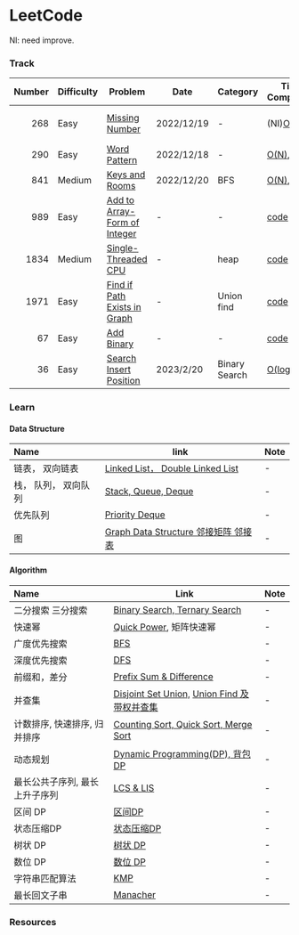# LeetCode

NI: need improve.


### Track

|Number | Difficulty | Problem | Date | Category | Time Complexity | Space Complexity | Notes |
|-------------:|-------------|-------------|-------------|-------------|-------------|-------------|------|
| 268 | Easy |[Missing Number](https://leetcode.com/problems/missing-number/)|2022/12/19| - |(NI)[O(N^2)](Problems/268_Missing_Number.py),|O(N)| FollowUp: bit manipulation
| 290 | Easy |[Word Pattern](https://leetcode.com/problems/word-pattern/)|2022/12/18| - |[O(N)](Problems/290_Word_Pattern.py),|O(N)| -
| 841 | Medium |[Keys and Rooms](https://leetcode.com/problems/keys-and-rooms/)|2022/12/20| BFS |[O(N)](Problems/841_Keys_and_Rooms.py),|O(N)| -
| 989| Easy |[Add to Array-Form of Integer](https://leetcode.com/problems/add-to-array-form-of-integer/)| - | - | [code](Problems/989_Add_to_Array_From_of_Integer.py) | - | -
| 1834| Medium | [Single-Threaded CPU](https://leetcode.com/problems/single-threaded-cpu/) | - | heap | [code](Problems/1834_Single_Threaded_CPU.py)| - | - 
| 1971| Easy | [Find if Path Exists in Graph](https://leetcode.com/problems/find-if-path-exists-in-graph/) | - | Union find | [code](Problems/1971_Find_if_Path_Exists_in_Graph.py)| - | - 
| 67 | Easy |[Add Binary](https://leetcode.com/problems/add-binary/)| - | - | [code](Problems/67_Add_Binar.py) | - | -
| 36 | Easy |[Search Insert Position](https://leetcode.com/problems/search-insert-position/)|2023/2/20| Binary Search |[O(log n)](Problems/36_Search_Insert_Position.py)|O(1)| -


### Learn

#### Data Structure
|Name| link | Note |
|:-------------|-------------|-------------|
|链表， 双向链表|[Linked List， Double Linked List](https://www.bilibili.com/video/BV1Zt411A7pq)|-|
|栈， 队列， 双向队列|[Stack, Queue, Deque](https://www.bilibili.com/video/BV1ot411M7EP)|-|
|优先队列|[Priority Deque]()|-|
|图 | [Graph Data Structure 邻接矩阵 邻接表](https://www.bilibili.com/video/BV1b4411r7PH)|-|


#### Algorithm
|Name| Link | Note |
|:-------------|-------------|-------------|
|二分搜索 三分搜索| [Binary Search, Ternary Search](https://www.bilibili.com/video/BV1zt411N7dH) |-|
|快速幂 | [Quick Power](https://www.bilibili.com/video/BV1Q4411U7cC), 矩阵快速幂 |-|
|广度优先搜索| [BFS](https://www.bilibili.com/video/BV164411r79D) |-|
|深度优先搜索| [DFS](https://www.bilibili.com/video/BV1z4411278H) |-|
|前缀和，差分| [Prefix Sum & Difference](https://www.bilibili.com/video/BV1r4411k7dL) |-|
|并查集| [Disjoint Set Union,](https://en.wikipedia.org/wiki/Disjoint-set_data_structure) [Union Find 及带权并查集](https://www.bilibili.com/video/BV1BJ41137qp) |-|
|计数排序, 快速排序, 归并排序 |[Counting Sort, Quick Sort, Merge Sort](https://www.bilibili.com/video/BV1QE411X7mA)|-|
|动态规划| [Dynamic Programming(DP), 背包DP](https://www.bilibili.com/video/BV1nE411D759) |-|
|最长公共子序列, 最长上升子序列 | [LCS & LIS](https://www.bilibili.com/video/BV1dJ411D7Xc) |-|
|区间 DP|[区间DP](https://www.bilibili.com/video/BV1i7411i74r)|-|
|状态压缩DP|[状态压缩DP](https://www.bilibili.com/video/BV1wE41147Bw)|-|
|树状 DP|[树状 DP](https://www.bilibili.com/video/BV19E411c7zW)|-|
|数位 DP| [数位 DP](https://www.bilibili.com/video/BV1MT4y1376C) |-|
|字符串匹配算法|[KMP](https://www.bilibili.com/video/BV1gt4y1B7Rx) |-|
|最长回文子串|[Manacher](https://www.bilibili.com/video/BV1AX4y1F79W) |-|



### Resources

